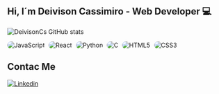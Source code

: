 ## Hi, I´m Deivison Cassimiro - Web Developer 💻

![DeivisonCs GitHub stats](https://github-readme-stats.vercel.app/api?username=DeivisonCs&show_icons=true&theme=tokyonight)


<div style="display: inline_block">
    <img style="margin-right: 5px; border-radius: 30px" alt="JavaScript" src="https://img.shields.io/badge/JavaScript-F7DF1E?style=for-the-badge&logo=javascript&logoColor=black"/>
    <img style="margin-right: 5px; border-radius: 30px" alt="React" src="https://img.shields.io/badge/React-20232A?style=for-the-badge&logo=react&logoColor=61DAFB"/>
    <img style="margin-right: 5px; border-radius: 30px" alt="Python" src="https://img.shields.io/badge/Python-3776AB?style=for-the-badge&logo=python&logoColor=white"/>
    <img style="margin-right: 5px; border-radius: 30px" alt="C" src="https://img.shields.io/badge/C-00599C?style=for-the-badge&logo=c&logoColor=white"/>
    <img style="margin-right: 5px; border-radius: 30px" alt="HTML5" src="https://img.shields.io/badge/HTML5-E34F26?style=for-the-badge&logo=html5&logoColor=white"/>
    <img style="margin-right: 5px; border-radius: 30px" alt="CSS3" src="https://img.shields.io/badge/CSS3-1572B6?style=for-the-badge&logo=css3&logoColor=white"/>
</div>

## Contac Me
[![Linkedin](https://img.shields.io/badge/LinkedIn-0077B5?style=for-the-badge&logo=linkedin&logoColor=white)](linkedin.com/in/deivison-cassimiro-3ab207238)
